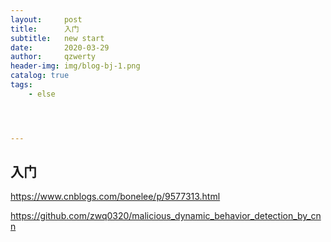 ```yaml
---
layout:     post
title:      入门
subtitle:   new start
date:       2020-03-29
author:     qzwerty
header-img: img/blog-bj-1.png
catalog: true
tags:
    - else




---
```


## 入门

https://www.cnblogs.com/bonelee/p/9577313.html

https://github.com/zwq0320/malicious_dynamic_behavior_detection_by_cnn

